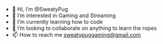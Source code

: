 - 👋 Hi, I’m @SweatyPug
- 👀 I’m interested in Gaming and Streaming
- 🌱 I’m currently learning how to code
- 💞️ I’m looking to collaborate on anything to learn the ropes
- 📫 How to reach me sweatypuggaming@gmail.com

<!---
SweatyPug/SweatyPug is a ✨ special ✨ repository because its `README.md` (this file) appears on your GitHub profile.
You can click the Preview link to take a look at your changes.
--->
